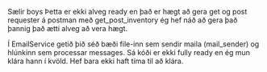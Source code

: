 Sælir boys
Þetta er ekki alveg ready en það er hægt að gera get og post requester á postman með get_post_inventory
ég hef náð að gera það þannig það ætti alveg að vera hægt.

Í EmailService getið þið séð bæði file-inn sem sendir maila (mail_sender) og hlúnkinn sem processar messages. 
Sá kóði er ekki fully ready en ég mun klára hann í kvöld. Hef bara ekki haft tíma til að klára.

